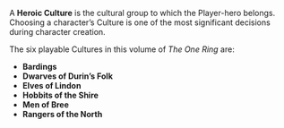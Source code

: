 A **Heroic Culture** is the cultural group to which the Player-hero belongs. Choosing a character’s Culture is one of the most significant decisions during character creation. 

The six playable Cultures in this volume of *The One Ring* are:  
- **Bardings**  
- **Dwarves of Durin’s Folk**  
- **Elves of Lindon**  
- **Hobbits of the Shire**  
- **Men of Bree**  
- **Rangers of the North**  